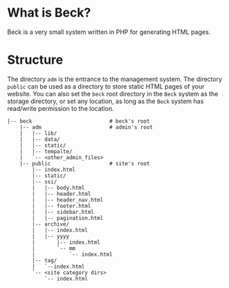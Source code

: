 # What is Beck?

Beck is a very small system written in PHP for generating HTML pages.

# Structure

The directory `adm` is the entrance to the management system.
The directory `public` can be used as a directory to store static HTML pages of your website.
You can also set the `beck` root directory in the `Beck` system as the storage directory, 
or set any location, as long as the `Beck` system has read/write permission to the location.

```
|-- beck                         # beck's root
    |-- adm                      # admin's root
    |   |-- lib/
    |   |-- data/
    |   |-- static/
    |   |-- tempalte/
    |   `-- <other_admin_files>
    |-- public                   # site's root
        |-- index.html
        |-- static/
        |-- ssi/
        |   |-- body.html
        |   |-- header.html
        |   |-- header_nav.html
        |   |-- footer.html
        |   |-- sidebar.html
        |   |-- pagination.html
        |-- archive/
        |   |-- index.html
        |   |-- yyyy
        |       |-- index.html
        |       `-- mm
        |           `-- index.html
        |-- tag/
        |   `--index.html
        `-- <site category dirs>
            `-- index.html
        
```


